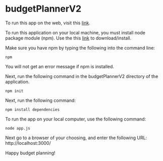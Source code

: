 # budgetPlannerV2

To run this app on the web, visit this [link](https://budgetplannerv1.herokuapp.com/).

To run this application on your local machine, you must install node package module (npm). Use the this [link](https://www.npmjs.com/get-npm) to download/install. 

Make sure you have npm by typing the following into the command line:
```
npm
```

You will not get an error message if npm is installed.

Next, run the following command in the budgetPlannerV2 directory of the application.
```
npm init
```

Next, run the following command:
```
npm install dependencies
```

To run the app on your local computer, use the following command:
```
node app.js
```

Next go to a browser of your choosing, and enter the following URL: http://localhost:3000/

Happy budget planning!
